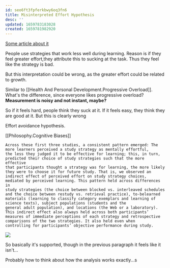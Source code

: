 ```yaml
---
id: seo6ft3fpferkbwy6oq3fn6
title: Misinterpreted Effort Hypothesis
desc: ''
updated: 1659783183028
created: 1659781982920
---
```


[Some article about it](https://www.msrlab.pitt.edu/wp-content/uploads/2021/08/Kirk-Johnson-et-al-2019_Perceiving-effort-as-poor-learning.pdf)


People use strategies that work less well during learning. 
Reason is if they feel greater effort,they attribute this to sucking at the task. Thus they feel like
the strategy is bad.

But this interpretation could be wrong, as the greater effort could be related to growth.

Similar to [[Health And Personal Development.Progressive Overload]]. What's the difference, since everyone likes progressive overload? **Measurement is noisy and not instant, maybe?**

So if it feels hard, people think they suck at it. If it feels easy, they think they are good at it. But this is clearly wrong


Effort avoidance hypothesis.

[[Philosophy.Cognitive Biases]]


```
Across these first three studies, a consistent pattern emerged: The more learners perceived a study strategy as mentally effortful,
the less they judged it to be effective for learning; this, in turn, predicted their choice of study strategies such that the more effective
that participants thought a strategy was for learning, the more likely they were to choose it for future study. That is, we observed an
indirect effect of perceived effort on study strategy choices, mediated by perceived learning. This pattern held across differences in
study strategies (the choice between blocked vs. interleaved schedules and the choice between restudy vs. retrieval practice), to-belearned materials (learning to classify category exemplars and learning of science texts), subject populations (students and the
general adult population), and locations (the Web or a laboratory). This indirect effect also always held across both participants’
measures of immediate perceptions of each strategy and retrospective comparisons of the two strategies. It also held even when
controlling for participants’ objective performance during study.
```


![](/assets/images/2022-08-06-12-52-28.png)


So basically it's supported, though in the previous paragraph it feels like it isn't...

Probably how to think about how the analysis works exactly...s